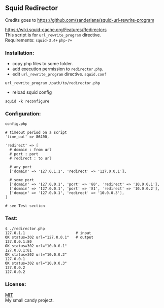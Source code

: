 ## Squid Redirector
Credits goes to https://github.com/sanderiana/squid-url-rewrite-program

https://wiki.squid-cache.org/Features/Redirectors  
This script is for `url_rewrite_program` directive.   
Requirements: `squid-3.4+` `php-7+`


### Installation:

- copy php files to some folder.
- add execution permission to `redirector.php`.
- edit `url_rewrite_program` directive. `squid.conf`
```
url_rewrite_program /path/to/redirector.php
```
- reload squid config

```
squid -k reconfigure
```

### Configuration:
`config.php`  
```
# timeout period on a script
'time_out' => 86400,

'redirect' => [
  # domain : from url
  # port : port
  # redirect : to url  
   
  # any port 
  ['domain' => '127.0.1.1', 'redirect' => '127.0.0.1'],

  # some port
  ['domain' => '127.0.0.1', 'port' => '80', 'redirect' => '10.0.0.1'],
  ['domain' => '127.0.0.1', 'port' => '81', 'redirect' => '10.0.0.2'],
  ['domain' => '127.0.0.1', 'redirect' => '10.0.0.3'],
]

# see Test section
```

### Test:
```
$ ./redirector.php
127.0.1.1                       # input
OK status=302 url="127.0.0.1"   # output
127.0.0.1:80                    
OK status=302 url="10.0.0.1"        
127.0.0.1:81                    
OK status=302 url="10.0.0.2"        
127.0.0.1                       
OK status=302 url="10.0.0.3"    
127.0.0.2                              
127.0.0.2                       
```


### License:
<div><a href="http://opensource.org/licenses/mit-license.php">MIT</a></div>
My small candy project.
